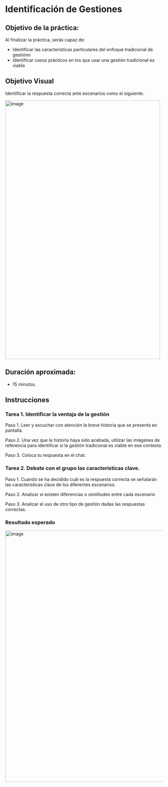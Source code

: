 #  Identificación de Gestiones

## Objetivo de la práctica:
Al finalizar la práctica, serás capaz de:
- Identificar las características particulares del enfoque tradicional de gestiónn
- Identificar casos prácticos en los que usar una gestión tradicional es viable


## Objetivo Visual 
Identificar la respuesta correcta ante escenarios como el siguiente. 

<img width="495" height="825" alt="image" src="https://github.com/user-attachments/assets/07974620-60c3-412c-88c3-71114a747ec7" />


## Duración aproximada:
- 15 minutos.

## Instrucciones 
<!-- Proporciona pasos detallados sobre cómo configurar y administrar sistemas, implementar soluciones de software, realizar pruebas de seguridad, o cualquier otro escenario práctico relevante para el campo de la tecnología de la información -->
### Tarea 1. Identificar la ventaja de la gestión
Paso 1. Leer y escuchar con atención la breve historia que se presenta en pantalla.

Paso 2. Una vez que la historia haya sido acabada, utilizar las imágenes de referencia para identificar si la gestión tradicional es viable en ese contexto.

Paso 3. Coloca tu respuesta en el chat.

### Tarea 2. Debate con el grupo las características clave.
Paso 1. Cuando se ha decidido cuál es la respuesta correcta se señalarán las características clave de los diferentes escenarios.

Paso 2. Analizar si existen diferencias o similitudes entre cada escenario

Paso 3. Analizar el uso de otro tipo de gestión dadas las respuestas correctas. 

### Resultado esperado

<img width="534" height="802" alt="image" src="https://github.com/user-attachments/assets/3c8cb7a8-0859-4587-9c91-77945f76a558" />
